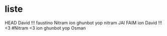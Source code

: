 # liste

HEAD
David !!!
faustino
Nitram
ion
ghunbot
yop
nitram   JAI FAIM
ion
David !!! <3
#Nitram <3
ion
ghunbot
yop
Osman
